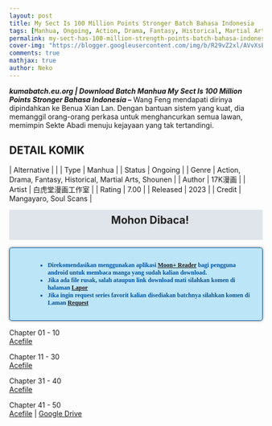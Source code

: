 ```yaml
---
layout: post
title: My Sect Is 100 Million Points Stronger Batch Bahasa Indonesia 
tags: [Manhua, Ongoing, Action, Drama, Fantasy, Historical, Martial Arts, Shounen]
permalink: my-sect-has-100-million-strength-points-batch-bahasa-indonesia
cover-img: "https://blogger.googleusercontent.com/img/b/R29vZ2xl/AVvXsEiGPU-EjpoLASwxbD4zDe6CKVvFteuFCVi1TtzAVj11r3ZbwOcAhYCHT9Y0R4btPUy1tYJgVzjMon5NEyhnC9FtZfoRBOB967SvTzAYQBC3NlpgMPJAOrhvNOXEWu9a_QHtAu1EDds9gh7dC1U0kyYQhuCo0WYcu4MY3CrddSbZjGp80YONKqM0fkT5xpRN/s400/3c288706-c295-455b-b8f3-66f426587efa.jpg"
comments: true
mathjax: true
author: Neko
---
```




**<em>kumabatch.eu.org | Download Batch Manhua My Sect Is 100 Million Points Stronger Bahasa Indonesia –</em>** Wang Feng mendapati dirinya dipindahkan ke Benua Xian Lan. Dengan bantuan sistem yang kuat, dia memanggil orang-orang perkasa untuk menghancurkan semua lawan, memimpin Sekte Abadi menuju kejayaan yang tak tertandingi.

## DETAIL KOMIK

| Alternative |  |
| Type | Manhua |
| Status | Ongoing |
| Genre | Action, Drama, Fantasy, Historical, Martial Arts, Shounen |
| Author | 17K漫画 |
| Artist | 白虎堂漫画工作室 |
| Rating | 7.00 |
| Released | 2023 |
| Credit  | Mangayaro, Soul Scans |

<h2 style="background-attachment: initial; background-clip: initial; background-color: #e0e5eb; background-origin: initial; background-position: 12px 1px; background-repeat: no-repeat; background-size: initial; color: #222222; line-height: 22px; margin: 5px 0px; min-height: 38px; padding: 10px 12px 12px 68px; text-align: center;"> 
Mohon Dibaca!</h2>

<div style="-moz-border-radius: 15px; -moz-box-shadow: 0 0 5px #888; -webkit-border-radius: 15px; -webkit-box-shadow: 0 0 5px #888; background-attachment: initial; background-clip: initial; background-color: #bde5f8; background-origin: initial; background-position: 10px 50%; background-repeat: no-repeat; background-size: initial; background: #bde5f8 url(&quot;https://sites.google.com/site/problogiz/my-icon/info.png&quot;) no-repeat 10px center; border-radius: 5px; border: 1px solid; box-shadow: rgb(136, 136, 136) 0px 0px 5px; color: #00529b; font: bold 12px verdana; margin: 15px 0px; padding: 15px 20px 15px 55px; "> 
<ul>
  <li>Direkomendasikan menggunakan aplikasi <a href="https://play.google.com/store/apps/details?id=com.flyersoft.moonreader">Moon+ Reader</a> bagi pengguna android untuk membaca manga yang sudah kalian download.</li>
  <li>Jika ada file rusak, salah ataupun link download mati silahkan komen di halaman <a href="https://kumabatch.github.io/lapor/">Lapor</a></li>
  <li>Jika ingin request series favorit kalian disediakan batchnya silahkan komen di Laman <a href="https://kumabatch.github.io/request/">Request</a></li>
</ul>
</div>


Chapter 01 - 10<br>
<a href="http://ouo.io/qs/OzRuKBTK?s=https://acefile.co/f/106555585/kumabatch-msh1msp-chapter-01-10-zip">Acefile</a>

Chapter 11 - 30<br>
<a href="http://ouo.io/qs/OzRuKBTK?s=https://acefile.co/f/106555596/kumabatch-msh1msp-chapter-11-30-zip">Acefile</a>

Chapter 31 - 40<br>
<a href="http://ouo.io/qs/OzRuKBTK?s=https://acefile.co/f/106555602/kumabatch-msh1msp-chapter-31-40-zip">Acefile</a>

Chapter 41 - 50<br>
<a href="http://ouo.io/qs/OzRuKBTK?s=https://acefile.co/f/106594809/kumabatch-msh1msp-chapter-41-50-zip">Acefile</a> | <a href="http://ouo.io/qs/OzRuKBTK?s=https://drive.google.com/file/d/1AM1mbnH_NCD_as_cMkixYgS4u6j6WEUt/view?usp=sharing">Google Drive</a>

